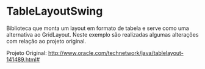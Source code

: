 # TableLayoutSwing

Biblioteca que monta um layout em formato de tabela e serve como uma alternativa ao GridLayout. Neste exemplo são realizadas algumas alterações com relação ao projeto original.

Projeto Original: http://www.oracle.com/technetwork/java/tablelayout-141489.html#
